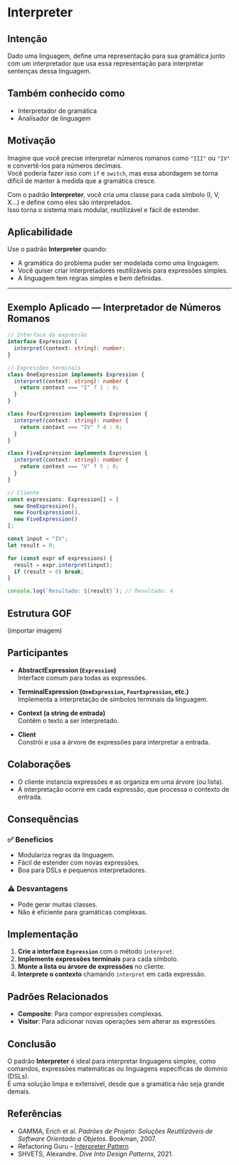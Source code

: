 # Interpreter

## Intenção  
Dado uma linguagem, define uma representação para sua gramática junto com um interpretador que usa essa representação para interpretar sentenças dessa linguagem.

## Também conhecido como  
- Interpretador de gramática  
- Analisador de linguagem  



## Motivação  

Imagine que você precise interpretar números romanos como `"III"` ou `"IV"` e convertê-los para números decimais.  
Você poderia fazer isso com `if` e `switch`, mas essa abordagem se torna difícil de manter à medida que a gramática cresce.

Com o padrão **Interpreter**, você cria uma classe para cada símbolo (I, V, X...) e define como eles são interpretados.  
Isso torna o sistema mais modular, reutilizável e fácil de estender.



## Aplicabilidade

Use o padrão **Interpreter** quando:

- A gramática do problema puder ser modelada como uma linguagem.
- Você quiser criar interpretadores reutilizáveis para expressões simples.
- A linguagem tem regras simples e bem definidas.

---

## Exemplo Aplicado — Interpretador de Números Romanos

```ts
// Interface da expressão
interface Expression {
  interpret(context: string): number;
}

// Expressões terminais
class OneExpression implements Expression {
  interpret(context: string): number {
    return context === "I" ? 1 : 0;
  }
}

class FourExpression implements Expression {
  interpret(context: string): number {
    return context === "IV" ? 4 : 0;
  }
}

class FiveExpression implements Expression {
  interpret(context: string): number {
    return context === "V" ? 5 : 0;
  }
}

// Cliente
const expressions: Expression[] = [
  new OneExpression(),
  new FourExpression(),
  new FiveExpression()
];

const input = "IV";
let result = 0;

for (const expr of expressions) {
  result = expr.interpret(input);
  if (result > 0) break;
}

console.log(`Resultado: ${result}`); // Resultado: 4
```



## Estrutura GOF

(importar imagem)


## Participantes

- **AbstractExpression (`Expression`)**  
  Interface comum para todas as expressões.

- **TerminalExpression (`OneExpression`, `FourExpression`, etc.)**  
  Implementa a interpretação de símbolos terminais da linguagem.

- **Context (a string de entrada)**  
  Contém o texto a ser interpretado.

- **Client**  
  Constrói e usa a árvore de expressões para interpretar a entrada.



## Colaborações

- O cliente instancia expressões e as organiza em uma árvore (ou lista).
- A interpretação ocorre em cada expressão, que processa o contexto de entrada.


## Consequências

### ✅ Benefícios

- Modulariza regras da linguagem.
- Fácil de estender com novas expressões.
- Boa para DSLs e pequenos interpretadores.

### ⚠️ Desvantagens

- Pode gerar muitas classes.
- Não é eficiente para gramáticas complexas.



## Implementação

1. **Crie a interface `Expression`** com o método `interpret`.
2. **Implemente expressões terminais** para cada símbolo.
3. **Monte a lista ou árvore de expressões** no cliente.
4. **Interprete o contexto** chamando `interpret` em cada expressão.



## Padrões Relacionados

- **Composite**: Para compor expressões complexas.
- **Visitor**: Para adicionar novas operações sem alterar as expressões.



## Conclusão

O padrão **Interpreter** é ideal para interpretar linguagens simples, como comandos, expressões matemáticas ou linguagens específicas de domínio (DSLs).  
É uma solução limpa e extensível, desde que a gramática não seja grande demais.



## Referências

- GAMMA, Erich et al. *Padrões de Projeto: Soluções Reutilizáveis de Software Orientado a Objetos*. Bookman, 2007.  
- Refactoring Guru – [Interpreter Pattern](https://refactoring.guru/design-patterns/interpreter)  
- SHVETS, Alexandre. *Dive Into Design Patterns*, 2021.
